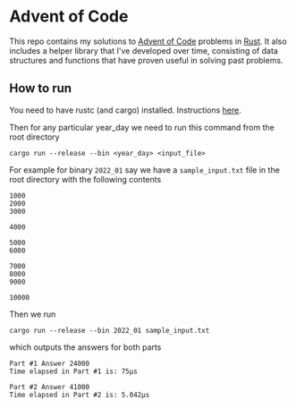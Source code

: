 # Advent of Code

This repo contains my solutions to [Advent of Code](https://adventofcode.com/) problems in [Rust](https://www.rust-lang.org/). It also includes a helper library that I've developed over time, consisting of data structures and functions that have proven useful in solving past problems.

## How to run

You need to have rustc (and cargo) installed. Instructions [here](https://www.rust-lang.org/tools/install).

Then for any particular year_day we need to run this command from the root directory

```
cargo run --release --bin <year_day> <input_file>
```

For example for binary `2022_01` say we have a `sample_input.txt` file in the root directory with the following contents 

```
1000
2000
3000

4000

5000
6000

7000
8000
9000

10000
```

Then we run 

```
cargo run --release --bin 2022_01 sample_input.txt
```

which outputs the answers for both parts

```
Part #1 Answer 24000
Time elapsed in Part #1 is: 75µs

Part #2 Answer 41000
Time elapsed in Part #2 is: 5.042µs
```



